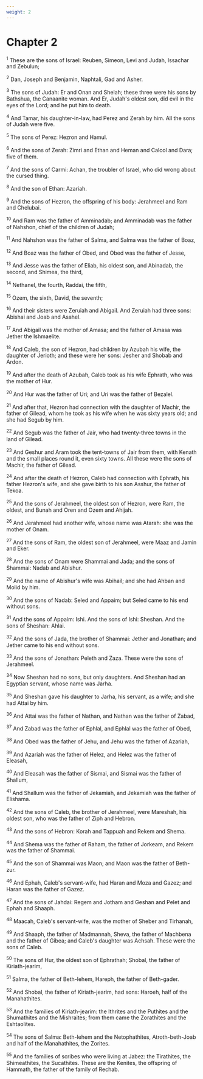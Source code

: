 ```yaml
---
weight: 2
---
```


# Chapter 2

<sup>1</sup> These are the sons of Israel: Reuben, Simeon, Levi and Judah, Issachar and Zebulun; 

<sup>2</sup> Dan, Joseph and Benjamin, Naphtali, Gad and Asher. 

<sup>3</sup> The sons of Judah: Er and Onan and Shelah; these three were his sons by Bathshua, the Canaanite woman. And Er, Judah's oldest son, did evil in the eyes of the Lord; and he put him to death. 

<sup>4</sup> And Tamar, his daughter-in-law, had Perez and Zerah by him. All the sons of Judah were five. 

<sup>5</sup> The sons of Perez: Hezron and Hamul. 

<sup>6</sup> And the sons of Zerah: Zimri and Ethan and Heman and Calcol and Dara; five of them. 

<sup>7</sup> And the sons of Carmi: Achan, the troubler of Israel, who did wrong about the cursed thing. 

<sup>8</sup> And the son of Ethan: Azariah. 

<sup>9</sup> And the sons of Hezron, the offspring of his body: Jerahmeel and Ram and Chelubai. 

<sup>10</sup> And Ram was the father of Amminadab; and Amminadab was the father of Nahshon, chief of the children of Judah; 

<sup>11</sup> And Nahshon was the father of Salma, and Salma was the father of Boaz, 

<sup>12</sup> And Boaz was the father of Obed, and Obed was the father of Jesse, 

<sup>13</sup> And Jesse was the father of Eliab, his oldest son, and Abinadab, the second, and Shimea, the third, 

<sup>14</sup> Nethanel, the fourth, Raddai, the fifth, 

<sup>15</sup> Ozem, the sixth, David, the seventh; 

<sup>16</sup> And their sisters were Zeruiah and Abigail. And Zeruiah had three sons: Abishai and Joab and Asahel. 

<sup>17</sup> And Abigail was the mother of Amasa; and the father of Amasa was Jether the Ishmaelite. 

<sup>18</sup> And Caleb, the son of Hezron, had children by Azubah his wife, the daughter of Jerioth; and these were her sons: Jesher and Shobab and Ardon. 

<sup>19</sup> And after the death of Azubah, Caleb took as his wife Ephrath, who was the mother of Hur. 

<sup>20</sup> And Hur was the father of Uri; and Uri was the father of Bezalel. 

<sup>21</sup> And after that, Hezron had connection with the daughter of Machir, the father of Gilead, whom he took as his wife when he was sixty years old; and she had Segub by him. 

<sup>22</sup> And Segub was the father of Jair, who had twenty-three towns in the land of Gilead. 

<sup>23</sup> And Geshur and Aram took the tent-towns of Jair from them, with Kenath and the small places round it, even sixty towns. All these were the sons of Machir, the father of Gilead. 

<sup>24</sup> And after the death of Hezron, Caleb had connection with Ephrath, his father Hezron's wife, and she gave birth to his son Asshur, the father of Tekoa. 

<sup>25</sup> And the sons of Jerahmeel, the oldest son of Hezron, were Ram, the oldest, and Bunah and Oren and Ozem and Ahijah. 

<sup>26</sup> And Jerahmeel had another wife, whose name was Atarah: she was the mother of Onam. 

<sup>27</sup> And the sons of Ram, the oldest son of Jerahmeel, were Maaz and Jamin and Eker. 

<sup>28</sup> And the sons of Onam were Shammai and Jada; and the sons of Shammai: Nadab and Abishur. 

<sup>29</sup> And the name of Abishur's wife was Abihail; and she had Ahban and Molid by him. 

<sup>30</sup> And the sons of Nadab: Seled and Appaim; but Seled came to his end without sons. 

<sup>31</sup> And the sons of Appaim: Ishi. And the sons of Ishi: Sheshan. And the sons of Sheshan: Ahlai. 

<sup>32</sup> And the sons of Jada, the brother of Shammai: Jether and Jonathan; and Jether came to his end without sons. 

<sup>33</sup> And the sons of Jonathan: Peleth and Zaza. These were the sons of Jerahmeel. 

<sup>34</sup> Now Sheshan had no sons, but only daughters. And Sheshan had an Egyptian servant, whose name was Jarha. 

<sup>35</sup> And Sheshan gave his daughter to Jarha, his servant, as a wife; and she had Attai by him. 

<sup>36</sup> And Attai was the father of Nathan, and Nathan was the father of Zabad, 

<sup>37</sup> And Zabad was the father of Ephlal, and Ephlal was the father of Obed, 

<sup>38</sup> And Obed was the father of Jehu, and Jehu was the father of Azariah, 

<sup>39</sup> And Azariah was the father of Helez, and Helez was the father of Eleasah, 

<sup>40</sup> And Eleasah was the father of Sismai, and Sismai was the father of Shallum, 

<sup>41</sup> And Shallum was the father of Jekamiah, and Jekamiah was the father of Elishama. 

<sup>42</sup> And the sons of Caleb, the brother of Jerahmeel, were Mareshah, his oldest son, who was the father of Ziph and Hebron. 

<sup>43</sup> And the sons of Hebron: Korah and Tappuah and Rekem and Shema. 

<sup>44</sup> And Shema was the father of Raham, the father of Jorkeam, and Rekem was the father of Shammai. 

<sup>45</sup> And the son of Shammai was Maon; and Maon was the father of Beth-zur. 

<sup>46</sup> And Ephah, Caleb's servant-wife, had Haran and Moza and Gazez; and Haran was the father of Gazez. 

<sup>47</sup> And the sons of Jahdai: Regem and Jotham and Geshan and Pelet and Ephah and Shaaph. 

<sup>48</sup> Maacah, Caleb's servant-wife, was the mother of Sheber and Tirhanah, 

<sup>49</sup> And Shaaph, the father of Madmannah, Sheva, the father of Machbena and the father of Gibea; and Caleb's daughter was Achsah. These were the sons of Caleb. 

<sup>50</sup> The sons of Hur, the oldest son of Ephrathah; Shobal, the father of Kiriath-jearim, 

<sup>51</sup> Salma, the father of Beth-lehem, Hareph, the father of Beth-gader. 

<sup>52</sup> And Shobal, the father of Kiriath-jearim, had sons: Haroeh, half of the Manahathites. 

<sup>53</sup> And the families of Kiriath-jearim: the Ithrites and the Puthites and the Shumathites and the Mishraites; from them came the Zorathites and the Eshtaolites. 

<sup>54</sup> The sons of Salma: Beth-lehem and the Netophathites, Atroth-beth-Joab and half of the Manahathites, the Zorites. 

<sup>55</sup> And the families of scribes who were living at Jabez: the Tirathites, the Shimeathites, the Sucathites. These are the Kenites, the offspring of Hammath, the father of the family of Rechab. 


